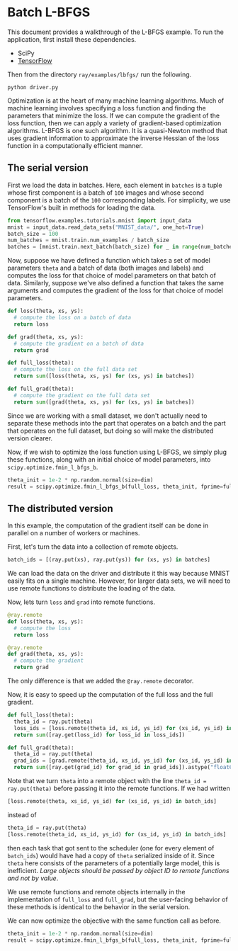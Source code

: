 # Batch L-BFGS

This document provides a walkthrough of the L-BFGS example. To run the
application, first install these dependencies.

- SciPy
- [TensorFlow](https://www.tensorflow.org/)

Then from the directory `ray/examples/lbfgs/` run the following.

```
python driver.py
```

Optimization is at the heart of many machine learning algorithms. Much of
machine learning involves specifying a loss function and finding the parameters
that minimize the loss. If we can compute the gradient of the loss function,
then we can apply a variety of gradient-based optimization algorithms. L-BFGS is
one such algorithm. It is a quasi-Newton method that uses gradient information
to approximate the inverse Hessian of the loss function in a computationally
efficient manner.

## The serial version

First we load the data in batches. Here, each element in `batches` is a tuple
whose first component is a batch of `100` images and whose second component is a
batch of the `100` corresponding labels. For simplicity, we use TensorFlow's
built in methods for loading the data.

```python
from tensorflow.examples.tutorials.mnist import input_data
mnist = input_data.read_data_sets("MNIST_data/", one_hot=True)
batch_size = 100
num_batches = mnist.train.num_examples / batch_size
batches = [mnist.train.next_batch(batch_size) for _ in range(num_batches)]
```

Now, suppose we have defined a function which takes a set of model parameters
`theta` and a batch of data (both images and labels) and computes the loss for
that choice of model parameters on that batch of data. Similarly, suppose we've
also defined a function that takes the same arguments and computes the gradient
of the loss for that choice of model parameters.

```python
def loss(theta, xs, ys):
  # compute the loss on a batch of data
  return loss

def grad(theta, xs, ys):
  # compute the gradient on a batch of data
  return grad

def full_loss(theta):
  # compute the loss on the full data set
  return sum([loss(theta, xs, ys) for (xs, ys) in batches])

def full_grad(theta):
  # compute the gradient on the full data set
  return sum([grad(theta, xs, ys) for (xs, ys) in batches])
```

Since we are working with a small dataset, we don't actually need to separate
these methods into the part that operates on a batch and the part that operates
on the full dataset, but doing so will make the distributed version clearer.

Now, if we wish to optimize the loss function using L-BFGS, we simply plug these
functions, along with an initial choice of model parameters, into
`scipy.optimize.fmin_l_bfgs_b`.

```python
theta_init = 1e-2 * np.random.normal(size=dim)
result = scipy.optimize.fmin_l_bfgs_b(full_loss, theta_init, fprime=full_grad)
```

## The distributed version

In this example, the computation of the gradient itself can be done in parallel
on a number of workers or machines.

First, let's turn the data into a collection of remote objects.

```python
batch_ids = [(ray.put(xs), ray.put(ys)) for (xs, ys) in batches]
```

We can load the data on the driver and distribute it this way because MNIST
easily fits on a single machine. However, for larger data sets, we will need to
use remote functions to distribute the loading of the data.

Now, lets turn `loss` and `grad` into remote functions.

```python
@ray.remote
def loss(theta, xs, ys):
  # compute the loss
  return loss

@ray.remote
def grad(theta, xs, ys):
  # compute the gradient
  return grad
```

The only difference is that we added the `@ray.remote` decorator.

Now, it is easy to speed up the computation of the full loss and the full
gradient.

```python
def full_loss(theta):
  theta_id = ray.put(theta)
  loss_ids = [loss.remote(theta_id, xs_id, ys_id) for (xs_id, ys_id) in batch_ids]
  return sum([ray.get(loss_id) for loss_id in loss_ids])

def full_grad(theta):
  theta_id = ray.put(theta)
  grad_ids = [grad.remote(theta_id, xs_id, ys_id) for (xs_id, ys_id) in batch_ids]
  return sum([ray.get(grad_id) for grad_id in grad_ids]).astype("float64") # This conversion is necessary for use with fmin_l_bfgs_b.
```

Note that we turn `theta` into a remote object with the line `theta_id =
ray.put(theta)` before passing it into the remote functions. If we had written

```python
[loss.remote(theta, xs_id, ys_id) for (xs_id, ys_id) in batch_ids]
```

instead of

```python
theta_id = ray.put(theta)
[loss.remote(theta_id, xs_id, ys_id) for (xs_id, ys_id) in batch_ids]
```

then each task that got sent to the scheduler (one for every element of
`batch_ids`) would have had a copy of `theta` serialized inside of it. Since
`theta` here consists of the parameters of a potentially large model, this is
inefficient. *Large objects should be passed by object ID to remote functions
and not by value*.

We use remote functions and remote objects internally in the implementation of
`full_loss` and `full_grad`, but the user-facing behavior of these methods is
identical to the behavior in the serial version.

We can now optimize the objective with the same function call as before.

```python
theta_init = 1e-2 * np.random.normal(size=dim)
result = scipy.optimize.fmin_l_bfgs_b(full_loss, theta_init, fprime=full_grad)
```
